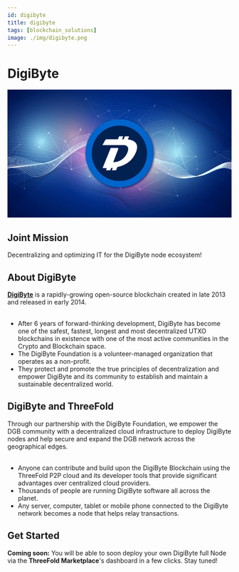 ```yaml
---
id: digibyte
title: digibyte
tags: [blockchain_solutions]
image: ./img/digibyte.png
---
```


# DigiByte

![](./img/digibyte_header.png)

## Joint Mission

Decentralizing and optimizing IT for the DigiByte node ecosystem!

## About DigiByte

**[DigiByte](https://digibyte.io/)** is a rapidly-growing open-source blockchain created in late 2013 and released in early 2014.
<br/>
<br/>

- After 6 years of forward-thinking development, DigiByte has become one of the safest, fastest, longest and most decentralized UTXO blockchains in existence with one of the most active communities in the Crypto and Blockchain space.
- The DigiByte Foundation is a volunteer-managed organization that operates as a non-profit.
- They protect and promote the true principles of decentralization and empower DigiByte and its community to establish and maintain a sustainable decentralized world.

## DigiByte and ThreeFold

Through our partnership with the DigiByte Foundation, we empower the DGB community with a decentralized cloud infrastructure to deploy DigiByte nodes and help secure and expand the DGB network across the geographical edges. 
<br/>
<br/>

- Anyone can contribute and build upon the DigiByte Blockchain using the ThreeFold P2P cloud and its developer tools that provide significant advantages over centralized cloud providers.
- Thousands of people are running DigiByte software all across the planet.
- Any server, computer, tablet or mobile phone connected to the DigiByte network becomes a node that helps relay transactions.

## Get Started 

**Coming soon:** You will be able to soon deploy your own DigiByte full Node via the **ThreeFold Marketplace**'s dashboard in a few clicks. Stay tuned!
